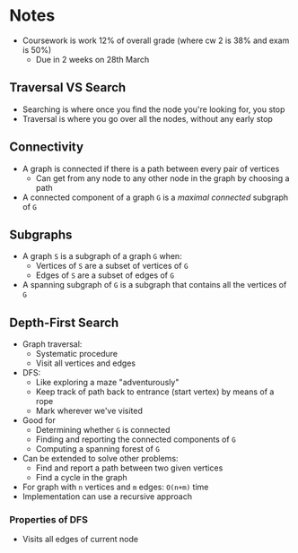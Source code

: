 # Notes

- Coursework is work 12% of overall grade (where cw 2 is 38% and exam is 50%)
  - Due in 2 weeks on 28th March

## Traversal VS Search

- Searching is where once you find the node you're looking for, you stop
- Traversal is where you go over all the nodes, without any early stop

## Connectivity

- A graph is connected if there is a path between every pair of vertices
  - Can get from any node to any other node in the graph by choosing a path
- A connected component of a graph `G` is a _maximal connected_ subgraph of `G`

## Subgraphs

- A graph `S` is a subgraph of a graph `G` when:
  - Vertices of `S` are a subset of vertices of `G`
  - Edges of `S` are a subset of edges of `G`
- A spanning subgraph of `G` is a subgraph that contains all the vertices of `G`

## Depth-First Search

- Graph traversal:
  - Systematic procedure
  - Visit all vertices and edges
- DFS:
  - Like exploring a maze "adventurously"
  - Keep track of path back to entrance (start vertex) by means of a rope
  - Mark wherever we've visited
- Good for
  - Determining whether `G` is connected
  - Finding and reporting the connected components of `G`
  - Computing a spanning forest of `G`
- Can be extended to solve other problems:
  - Find and report a path between two given vertices
  - Find a cycle in the graph
- For graph with `n` vertices and `m` edges: `O(n+m)` time
- Implementation can use a recursive approach

### Properties of DFS

- Visits all edges of current node
